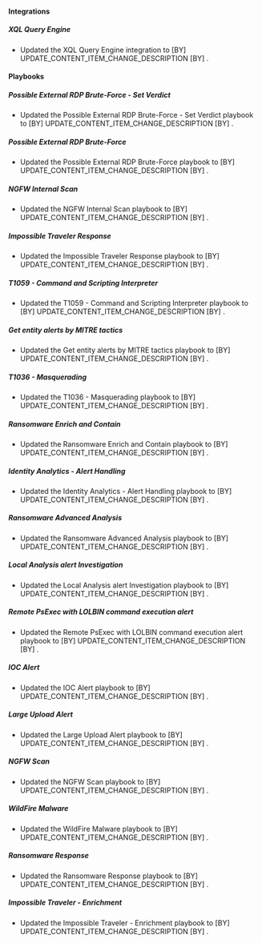
#### Integrations

##### XQL Query Engine

- Updated the XQL Query Engine integration to  [BY] UPDATE_CONTENT_ITEM_CHANGE_DESCRIPTION [BY] .

#### Playbooks

##### Possible External RDP Brute-Force - Set Verdict

- Updated the Possible External RDP Brute-Force - Set Verdict playbook to  [BY] UPDATE_CONTENT_ITEM_CHANGE_DESCRIPTION [BY] .
##### Possible External RDP Brute-Force

- Updated the Possible External RDP Brute-Force playbook to  [BY] UPDATE_CONTENT_ITEM_CHANGE_DESCRIPTION [BY] .
##### NGFW Internal Scan

- Updated the NGFW Internal Scan playbook to  [BY] UPDATE_CONTENT_ITEM_CHANGE_DESCRIPTION [BY] .
##### Impossible Traveler Response

- Updated the Impossible Traveler Response playbook to  [BY] UPDATE_CONTENT_ITEM_CHANGE_DESCRIPTION [BY] .
##### T1059 - Command and Scripting Interpreter

- Updated the T1059 - Command and Scripting Interpreter playbook to  [BY] UPDATE_CONTENT_ITEM_CHANGE_DESCRIPTION [BY] .
##### Get entity alerts by MITRE tactics

- Updated the Get entity alerts by MITRE tactics playbook to  [BY] UPDATE_CONTENT_ITEM_CHANGE_DESCRIPTION [BY] .
##### T1036 - Masquerading

- Updated the T1036 - Masquerading playbook to  [BY] UPDATE_CONTENT_ITEM_CHANGE_DESCRIPTION [BY] .
##### Ransomware Enrich and Contain

- Updated the Ransomware Enrich and Contain playbook to  [BY] UPDATE_CONTENT_ITEM_CHANGE_DESCRIPTION [BY] .
##### Identity Analytics - Alert Handling

- Updated the Identity Analytics - Alert Handling playbook to  [BY] UPDATE_CONTENT_ITEM_CHANGE_DESCRIPTION [BY] .
##### Ransomware Advanced Analysis

- Updated the Ransomware Advanced Analysis playbook to  [BY] UPDATE_CONTENT_ITEM_CHANGE_DESCRIPTION [BY] .
##### Local Analysis alert Investigation

- Updated the Local Analysis alert Investigation playbook to  [BY] UPDATE_CONTENT_ITEM_CHANGE_DESCRIPTION [BY] .
##### Remote PsExec with LOLBIN command execution alert

- Updated the Remote PsExec with LOLBIN command execution alert playbook to  [BY] UPDATE_CONTENT_ITEM_CHANGE_DESCRIPTION [BY] .
##### IOC Alert

- Updated the IOC Alert playbook to  [BY] UPDATE_CONTENT_ITEM_CHANGE_DESCRIPTION [BY] .
##### Large Upload Alert

- Updated the Large Upload Alert playbook to  [BY] UPDATE_CONTENT_ITEM_CHANGE_DESCRIPTION [BY] .
##### NGFW Scan

- Updated the NGFW Scan playbook to  [BY] UPDATE_CONTENT_ITEM_CHANGE_DESCRIPTION [BY] .
##### WildFire Malware

- Updated the WildFire Malware playbook to  [BY] UPDATE_CONTENT_ITEM_CHANGE_DESCRIPTION [BY] .
##### Ransomware Response

- Updated the Ransomware Response playbook to  [BY] UPDATE_CONTENT_ITEM_CHANGE_DESCRIPTION [BY] .
##### Impossible Traveler - Enrichment

- Updated the Impossible Traveler - Enrichment playbook to  [BY] UPDATE_CONTENT_ITEM_CHANGE_DESCRIPTION [BY] .
